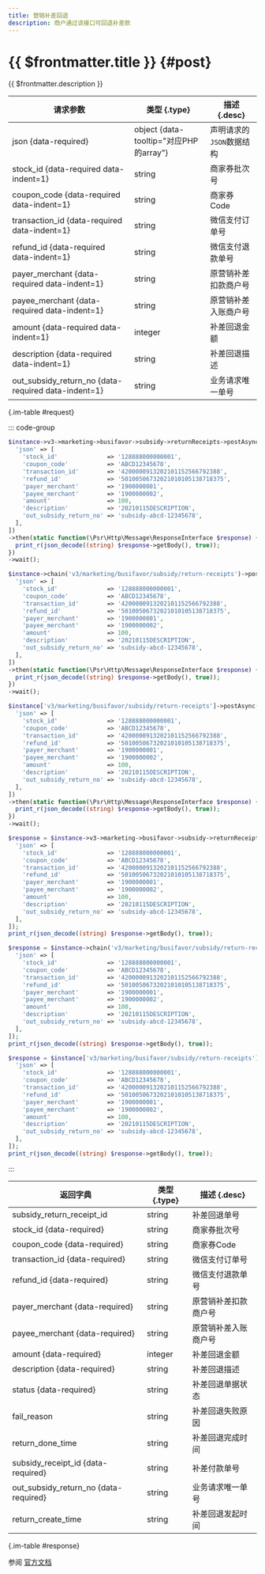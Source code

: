 ```yaml
---
title: 营销补差回退
description: 商户通过该接口可回退补差款
---
```


# {{ $frontmatter.title }} {#post}

{{ $frontmatter.description }}

| 请求参数 | 类型 {.type} | 描述 {.desc}
| --- | --- | ---
| json {data-required} | object {data-tooltip="对应PHP的array"} | 声明请求的`JSON`数据结构
| stock_id {data-required data-indent=1} | string | 商家券批次号
| coupon_code {data-required data-indent=1} | string | 商家券Code
| transaction_id {data-required data-indent=1} | string | 微信支付订单号
| refund_id {data-required data-indent=1} | string | 微信支付退款单号
| payer_merchant {data-required data-indent=1} | string | 原营销补差扣款商户号
| payee_merchant {data-required data-indent=1} | string | 原营销补差入账商户号
| amount {data-required data-indent=1} | integer | 补差回退金额
| description {data-required data-indent=1} | string | 补差回退描述
| out_subsidy_return_no {data-required data-indent=1} | string | 业务请求唯一单号

{.im-table #request}

::: code-group

```php [异步纯链式]
$instance->v3->marketing->busifavor->subsidy->returnReceipts->postAsync([
  'json' => [
    'stock_id'              => '128888000000001',
    'coupon_code'           => 'ABCD12345678',
    'transaction_id'        => '4200000913202101152566792388',
    'refund_id'             => '50100506732021010105138718375',
    'payer_merchant'        => '1900000001',
    'payee_merchant'        => '1900000002',
    'amount'                => 100,
    'description'           => '20210115DESCRIPTION',
    'out_subsidy_return_no' => 'subsidy-abcd-12345678',
  ],
])
->then(static function(\Psr\Http\Message\ResponseInterface $response) {
  print_r(json_decode((string) $response->getBody(), true));
})
->wait();
```

```php [异步声明式]
$instance->chain('v3/marketing/busifavor/subsidy/return-receipts')->postAsync([
  'json' => [
    'stock_id'              => '128888000000001',
    'coupon_code'           => 'ABCD12345678',
    'transaction_id'        => '4200000913202101152566792388',
    'refund_id'             => '50100506732021010105138718375',
    'payer_merchant'        => '1900000001',
    'payee_merchant'        => '1900000002',
    'amount'                => 100,
    'description'           => '20210115DESCRIPTION',
    'out_subsidy_return_no' => 'subsidy-abcd-12345678',
  ],
])
->then(static function(\Psr\Http\Message\ResponseInterface $response) {
  print_r(json_decode((string) $response->getBody(), true));
})
->wait();
```

```php [异步属性式]
$instance['v3/marketing/busifavor/subsidy/return-receipts']->postAsync([
  'json' => [
    'stock_id'              => '128888000000001',
    'coupon_code'           => 'ABCD12345678',
    'transaction_id'        => '4200000913202101152566792388',
    'refund_id'             => '50100506732021010105138718375',
    'payer_merchant'        => '1900000001',
    'payee_merchant'        => '1900000002',
    'amount'                => 100,
    'description'           => '20210115DESCRIPTION',
    'out_subsidy_return_no' => 'subsidy-abcd-12345678',
  ],
])
->then(static function(\Psr\Http\Message\ResponseInterface $response) {
  print_r(json_decode((string) $response->getBody(), true));
})
->wait();
```

```php [同步纯链式]
$response = $instance->v3->marketing->busifavor->subsidy->returnReceipts->post([
  'json' => [
    'stock_id'              => '128888000000001',
    'coupon_code'           => 'ABCD12345678',
    'transaction_id'        => '4200000913202101152566792388',
    'refund_id'             => '50100506732021010105138718375',
    'payer_merchant'        => '1900000001',
    'payee_merchant'        => '1900000002',
    'amount'                => 100,
    'description'           => '20210115DESCRIPTION',
    'out_subsidy_return_no' => 'subsidy-abcd-12345678',
  ],
]);
print_r(json_decode((string) $response->getBody(), true));
```

```php [同步声明式]
$response = $instance->chain('v3/marketing/busifavor/subsidy/return-receipts')->post([
  'json' => [
    'stock_id'              => '128888000000001',
    'coupon_code'           => 'ABCD12345678',
    'transaction_id'        => '4200000913202101152566792388',
    'refund_id'             => '50100506732021010105138718375',
    'payer_merchant'        => '1900000001',
    'payee_merchant'        => '1900000002',
    'amount'                => 100,
    'description'           => '20210115DESCRIPTION',
    'out_subsidy_return_no' => 'subsidy-abcd-12345678',
  ],
]);
print_r(json_decode((string) $response->getBody(), true));
```

```php [同步属性式]
$response = $instance['v3/marketing/busifavor/subsidy/return-receipts']->post([
  'json' => [
    'stock_id'              => '128888000000001',
    'coupon_code'           => 'ABCD12345678',
    'transaction_id'        => '4200000913202101152566792388',
    'refund_id'             => '50100506732021010105138718375',
    'payer_merchant'        => '1900000001',
    'payee_merchant'        => '1900000002',
    'amount'                => 100,
    'description'           => '20210115DESCRIPTION',
    'out_subsidy_return_no' => 'subsidy-abcd-12345678',
  ],
]);
print_r(json_decode((string) $response->getBody(), true));
```

:::

| 返回字典 | 类型 {.type} | 描述 {.desc}
| --- | --- | ---
| subsidy_return_receipt_id | string | 补差回退单号
| stock_id {data-required} | string | 商家券批次号
| coupon_code {data-required} | string | 商家券Code
| transaction_id {data-required} | string | 微信支付订单号
| refund_id {data-required} | string | 微信支付退款单号
| payer_merchant {data-required} | string | 原营销补差扣款商户号
| payee_merchant {data-required} | string | 原营销补差入账商户号
| amount {data-required} | integer | 补差回退金额
| description {data-required} | string | 补差回退描述
| status {data-required} | string | 补差回退单据状态
| fail_reason | string | 补差回退失败原因
| return_done_time | string | 补差回退完成时间
| subsidy_receipt_id {data-required} | string | 补差付款单号
| out_subsidy_return_no {data-required} | string | 业务请求唯一单号
| return_create_time | string | 补差回退发起时间

{.im-table #response}

参阅 [官方文档](https://pay.weixin.qq.com/wiki/doc/apiv3/apis/chapter9_2_17.shtml)
